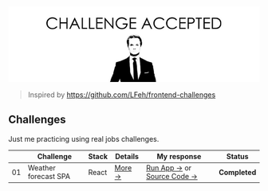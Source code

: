 <p align="center">
  <img src="challenge-accepted.png" alt="CHALLENGE ACCEPTED">
</p>

> Inspired by https://github.com/LFeh/frontend-challenges

## Challenges

Just me practicing using real jobs challenges.

| | Challenge | Stack | Details | My response | Status
|--|--|--|--|--|--
01 | Weather forecast SPA | React | [More →](challenges/weather-forecast/) | [Run App →](https://blog.andersonmamede.com.br/challenges-accepted/challenges/weather-forecast/app/build/) or [Source Code →](challenges/weather-forecast/app/) | **Completed**
